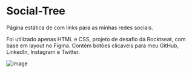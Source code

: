 # Social-Tree
Página estática de com links para as minhas redes sociais.

Foi utilizado apenas HTML e CSS, projeto de desafio da Rocktseat, com base em layout no Figma.
Contém botões clicáveis para meu GitHub, LinkedIn, Instagram e Twitter.

![image](https://user-images.githubusercontent.com/95057393/231875824-c7eb3dbb-bff7-46ec-be71-802c13853bbc.png)

